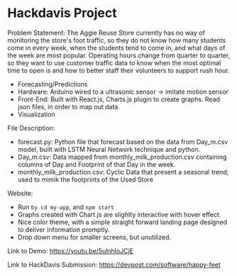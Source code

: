 # Hackdavis Project

Problem Statement: The Aggie Reuse Store currently has no way of monitoring the store's foot traffic, so they do not know how many students come in every week, when the students tend to come in, and what days of the week are most popular. Operating hours change from quarter to quarter, so they want to use customer traffic data to know when the most optimal time to open is and how to better staff their volunteers to support rush hour.

- Forecasting/Predictions
- Hardware: Arduino wired to a ultrasonic sensor -> imitate motion sensor
- Front-End: Built with React.js, Charts.js plugin to create graphs. Read json files, in order to map out data.
- Visualization

File Description:
- forecast.py: Python file that forecast based on the data from Day_m.csv model, built with LSTM Neural Network technique and python.
- Day_m.csv: Data mapped from monthly_milk_production.csv containing columns of Day and Footprint of that Day in the week.
- monthly_milk_production.csv: Cyclic Data that present a seasonal trend; used to mimik the footprints of the Used Store

Website:
- Run `by cd my-app`, and `npm start`
- Graphs created with Chart.js are slighlty interactive with hover effect.
- Nice color theme, with a simple straight forward landing page designed to deliver information promptly.
- Drop down menu for smaller screens, but unutilized.

Link to Demo:
https://youtu.be/5ulnhIoJCjE

Link to HackDavis Submission:
https://devpost.com/software/happy-feet
